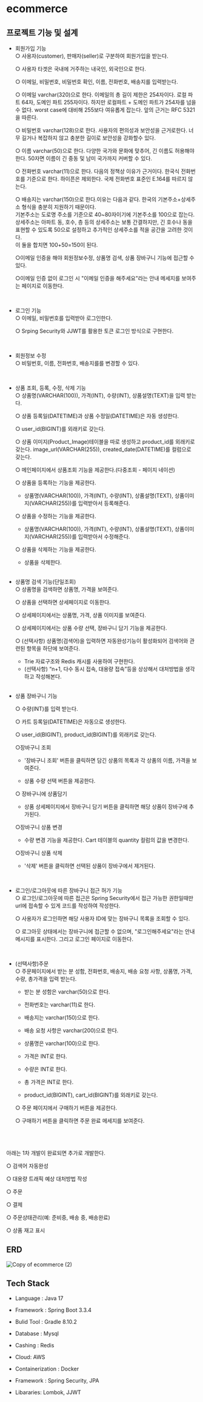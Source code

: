 # ecommerce


## 프로젝트 기능 및 설계
 * 회원가입 기능<br>
   &#9675; 사용자(customer), 판매자(seller)로 구분하여 회원가입을 받는다.


   &#9675; 사용자 타겟은 국내에 거주하는 내국인, 외국인으로 한다.


   &#9675; 이메일, 비밀번호, 비밀번호 확인, 이름, 전화번호, 배송지를 입력받는다.


   &#9675; 이메일 varchar(320)으로 한다. 이메일의 총 길이 제한은 254자이다. 로컬 파트 64자, 도메인 파트 255자이다. 하지만 로컬파트 + 도메인 파트가 254자를 넘을 수 없다. worst case에 대비해 255보다 여유롭게 잡는다. 앞의 근거는 RFC 5321을 따른다.


   &#9675; 비밀번호 varchar(128)으로 한다. 사용자의 편의성과 보안성을 근거로한다. 너무 길거나 복잡하지 않고 충분한 길이로 보안성을 강화할수 있다.


   &#9675; 이름 varchar(50)으로 한다. 다양한 국가와 문화에 맞추어, 긴 이름도 허용해야한다. 50자면 이름이 긴 중동 및 남미 국가까지 커버할 수 있다.


   &#9675; 전화번호 varchar(11)으로 한다. 다음의 정책상 이유가 근거이다. 한국식 전화번호를 기준으로 한다. 하이픈은 제외한다. 국제 전화번호 표준인 E.164를 따르지 않는다.


   &#9675; 배송지는 varchar(150)으로 한다.이유는 다음과 같다. 한국의 기본주소+상세주소 형식을 충분히 지원하기 때문이다.
   <br>기본주소는 도로명 주소를 기준으로 40~80자이기에 기본주소를 100으로 잡는다.
   <br>상세주소는 아파트 동, 호수, 층 등의 상세주소는 보통 간결하지만, 긴 호수나 동을 표현할 수 있도록 50으로 설정하고 추가적인 상세주소를 적을 공간을 고려한 것이다.
   <br>이 둘을 합치면 100+50=150이 된다.


   &#9675;이메일 인증을 해야 회원정보수정, 상품명 검색, 상품 장바구니 기능에 접근할 수 있다.


   &#9675;이메일 인증 없이 로그인 시 "이메일 인증을 해주세요"라는 안내 메세지를 보여주는 페이지로 이동한다.

   <br>
 * 로그인 기능<br>
   &#9675; 이메일, 비밀번호를 입력받아 로그인한다.

   
   &#9675; Srping Security와 JJWT를 활용한 토큰 로그인 방식으로 구현한다.

   <br>
* 회원정보 수정<br>
   &#9675; 비밀번호, 이름, 전화번호, 배송지를를 변경할 수 있다.<br>

    <br>
* 상품 조회, 등록, 수정, 삭제 기능<br>
   &#9675; 상품명(VARCHAR(100)), 가격(INT), 수량(INT), 상품설명(TEXT)을 입력 받는다.

   
   &#9675; 상품 등록일(DATETIME)과 상품 수정일(DATETIME)은 자동 생성한다.

   
   &#9675; user_id(BIGINT)를 외래키로 갖는다.

   
   &#9675; 상품 이미지(Product_Image)테이블을 따로 생성하고 product_id를 외래키로 갖는다. image_url(VARCHAR(255)), created_date(DATETIME)를 컬럼으로 갖는다.


   &#9675; 메인페이지에서 상품조회 기능을 제공한다.(다중조회 - 페이지 네이션)

   
   &#9675; 상품을 등록하는 기능을 제공한다.
     - 상품명(VARCHAR(100)), 가격(INT), 수량(INT), 상품설명(TEXT), 상품이미지(VARCHAR(255))를 입력받아서 등록해준다.

   
   &#9675; 상품을 수정하는 기능을 제공한다.
     - 상품명(VARCHAR(100)), 가격(INT), 수량(INT), 상품설명(TEXT), 상품이미지(VARCHAR(255))를 입력받아서 수정해준다.
   
   &#9675; 상품을 삭제하는 기능을 제공한다.
     - 상품을 삭제한다.
   

   <br>
* 상품명 검색 기능(단일조회)<br>
  &#9675; 상품명을 검색하면 상품명, 가격을 보여준다.

  
  &#9675; 상품을 선택하면 상세페이지로 이동한다.

  
  &#9675; 상세페이지에서는 상품명, 가격, 상품 이미지를 보여준다.

  
  &#9675; 상세페이지에서는 상품 수량 선택, 장바구니 담기 기능을 제공한다.

  
  &#9675; (선택사항) 상품명(검색어)을 입력하면 자동완성기능이 활성화되어 검색어와 관련된 항목을 하단에 보여준다.
   - Trie 자료구조와 Redis 캐시를 사용하여 구현한다.
   - (선택사항) “n+1, 다수 동시 접속, 대용량 접속”등을 상상해서 대처방법을 생각하고 작성해본다.
      

  <br>
* 상품 장바구니 기능

  &#9675; 수량(INT)를 입력 받는다.
  

  &#9675; 카트 등록일(DATETIME)은 자동으로 생성한다.

  
  &#9675; user_id(BIGINT), product_id(BIGINT)를 외래키로 갖는다.


  &#9675;장바구니 조회


   - '장바구니 조회' 버튼을 클릭하면 담긴 상품의 목록과 각 상품의 이름, 가격을 보여준다.
 
     
   - 상품 수량 선택 버튼을 제공한다.
 
     

  &#9675; 장바구니에 상품담기

  
   - 상품 상세페이지에서 장바구니 담기 버튼을 클릭하면 해당 상품이 장바구에 추가된다.


  &#9675;장바구니 상품 변경
     - 수량 변경 기능을 제공한다. Cart 테이블의 quantity 컬럼의 값을 변경한다.
     
   
  &#9675;장바구니 상품 삭제
   - '삭제' 버튼을 클릭하면 선택된 상품이 장바구에서 제거된다.
 
     <br>
* 로그인/로그아웃에 따른 장바구니 접근 허가 기능<br>
  &#9675; 로그인/로그아웃에 따른 접근은 Spring Security에서 접근 가능한 권한일때만 url에 접속할 수 있게 코드를 작성하여 작성한다.

  
  &#9675; 사용자가 로그인하면 해당 사용자 ID에 맞는 장바구니 목록을 조회할 수 있다.

  
  &#9675; 로그아웃 상태에서는 장바구니에 접근할 수 없으며, "로그인해주세요"라는 안내 메시지를 표시한다. 그리고 로그인 페이지로 이동한다.

  <br>
* (선택사항)주문<br>
  &#9675; 주문페이지에서 받는 분 성함, 전화번호, 배송지, 배송 요청 사항, 상품명, 가격, 수량, 총가격을 입력 받는다.

   -  받는 분 성함은 varchar(50)으로 한다.
  
   - 전화번호는 varchar(11)로 한다.
  
   - 배송지는 varchar(150)으로 한다.
  
   - 배송 요청 사항은 varchar(200)으로 한다.
  
   - 상품명은 varchar(100)으로 한다.
  
   - 가격은 INT로 한다.
  
   - 수량은 INT로 한다.
  
   - 총 가격은 INT로 한다.
 
   - product_id(BIGINT), cart_id(BIGINT)를 외래키로 갖는다.


  &#9675; 주문 페이지에서 구매하기 버튼을 제공한다.


  &#9675; 구매하기 버튼을 클릭하면 주문 완료 메세지를 보여준다.

<br><br><br>
아래는 1차 개발이 완료되면 추가로 개발한다.


   &#9675; 검색어 자동완성


   &#9675; 대용량 트래픽 예상 대처방법 작성


   &#9675; 주문


   &#9675; 결제

   
   &#9675; 주문상태관리(예: 준비중, 배송 중, 배송완료)

   
   &#9675; 상품 재고 표시


   


## ERD

![Copy of ecommerce (2)](https://github.com/user-attachments/assets/84b4f738-c110-4817-9b8e-e41c26705794)









## Tech Stack


* Language : Java 17

  
* Framework : Spring Boot 3.3.4

  
* Bulid Tool : Gradle 8.10.2

  
* Database : Mysql

  
* Cashing : Redis

  
* Cloud: AWS

  
* Containerization : Docker

  
* Framework : Spring Security, JPA

  
* Libararies: Lombok, JJWT
